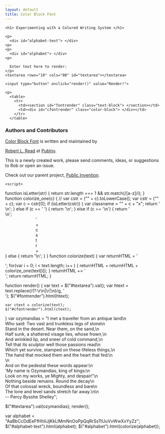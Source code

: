 ```yaml
---
layout: default
title: Color Block Font
---
```

    

<link rel="stylesheet" href="./stylesheets/color-block.css">

<style>
 .text-block {
    font-family: "Courier";
font-size: 22px;
text-align: left;
}
</style>
     
  <div id="content-wrapper">
    <div class="inner clearfix">
      <section id="main-content">
	<section id="textsection" style="{border: red;}">
	</section>

	<h1> Experimenting with a Colored Writing System </h1>    

	<p>
	  <div id="alphabet-text"> </div>
	<p>
	<p>
	  <div id="alphabet"> </div>
	<p>

	  Enter text here to render:
	</p>
	<textarea rows="10" cols="80" id="textarea"></textarea>
	
	<input type="button" onclick="render()" value="Render!">

	<p>
	  <table>
	    <tr>
	      <td><section id="fontrender" class="text-block"> </section></td>
	      <td><div id="cfontrender" class="color-block"> </div></td>
	    </tr>
	  </table>
</body>




<h3>
  <a id="authors-and-contributors" class="anchor" href="#authors-and-contributors" aria-hidden="true"><span aria-hidden="true" class="octicon octicon-link"></span></a>Authors and Contributors</h3>

<p><a href="https://github.com/PubInv/color-block-font">Color Block Font</a> is written and maintained by

  <a href="mailto:read.robert@gmail.com">Robert L. Read</a> at <a href="https://github.com/PubInv">PubInv</a>.</p>

<p> This is a newly created work, please send comments, ideas, or suggestions to Rob or open an issue.</p>

<p>Check out our parent project, <a href="https://pubinv.github.io/PubInv">Public Invention</a>.</p>

</section>
</div>
</div>

    <script>
function isLetter(str) {
	return str.length === 1 && str.match(/[a-z]/i);
}
function colorize_one(c) {
//    var cstr = ("" + c).toLowerCase();
    var cstr = ("" + c);
    var c = cstr[0];
    if (isLetter(cstr)) {
	var classname = "" + c + "x";
	return '<span  class="'+classname+'" style="display: inline-block; width: 0px;"><span>  </span></span>\n';
    } else if (c == ' ') {
	return '<span style="display: inline-block; width: 0px;">&nbsp;</span>\n';
    } else if (c == '\n') {
	return '<br>\n';	
    } else {
    	return '<span style="display: inline-block;  width: 0px;">'+cstr+'</span>\n';
    }
}
function colorize(text) {
    var returnHTML = '<div class="color-block">';
    for(var i = 0; i < text.length; i++ ) {
	returnHTML = returnHTML + colorize_one(text[i]);
    }
    returnHTML += '</div>';
    return returnHTML;
}

function render() {
    var text = $("#textarea").val();
    var htext = text.replace(/(?:\r\n|\r|\n)/g, '<br />');
    $("#fontrender").html(htext);

    var ctext = colorize(text);
    $("#cfontrender").html(ctext);
}
var ozymandias = "I met a traveller from an antique land\n\
Who said: Two vast and trunkless legs of stone\n\
Stand in the desert. Near them, on the sand,\n\
Half sunk, a shattered visage lies, whose frown,\n\
And wrinkled lip, and sneer of cold command,\n\
Tell that its sculptor well those passions read\n\
Which yet survive, stamped on these lifeless things,\n\
The hand that mocked them and the heart that fed:\n\
\n\
And on the pedestal these words appear:\n\
'My name is Ozymandias, king of kings:\n\
Look on my works, ye Mighty, and despair!'\n\
Nothing beside remains. Round the decay\n\
Of that colossal wreck, boundless and bare\n\
The lone and level sands stretch far away.\n\n\
-- Percy Bysshe Shelley";

$("#textarea").val(ozymandias);
render();

var alphabet = "AaBbCcDdEeFfHhIiJjKkLlMmNnOoPpQqRrSsTtUuVvWwXxYyZz";
$("#alphabet-text").html(alphabet);
$("#alphabet").html(colorize(alphabet));
		       </script>
    <style>
/*
.inner {
width: 1500px;
}
#content-wrapper {
width: 90%;
}
#main-content {
width: 90%;
}


/*
.container {
 max-width: 2000px;
}

   */   
      </style>
      <!--- My color palette will be : Red Green Yellow Cyan Black
a: r r
b: g y
c: m g
d: r m
e: g g
f: r g
g: g m
h: c y
i: y y
j: y m
k: y c
l: c r
m: g r
n: r y
o: c c
p: c g
q: m c
r: r m
s: g c
t: m y
u: m m
v: r c
w: y r
x: y g
y: c m
z: m r
--->

  

